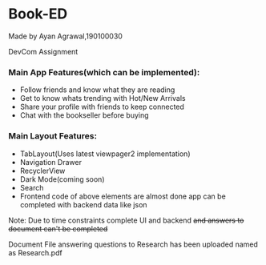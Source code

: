 # Book-ED
Made by Ayan Agrawal,190100030

DevCom Assignment

### Main App Features(which can be implemented):
* Follow friends and know what they are reading
* Get to know whats trending with Hot/New Arrivals
* Share your profile with friends to keep connected
* Chat with the bookseller before buying

### Main Layout Features:
* TabLayout(Uses latest viewpager2 implementation)
* Navigation Drawer
* RecyclerView 
* Dark Mode(coming soon)
* Search 
* Frontend code of above elements are almost done app 
can be completed with backend data like json

Note: Due to time constraints complete UI and backend ~~and answers to document can't be completed~~

Document File answering questions to Research has been uploaded named as Research.pdf
